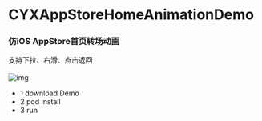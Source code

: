 # CYXAppStoreHomeAnimationDemo
### 仿iOS AppStore首页转场动画<br>
 支持下拉、右滑、点击返回<br>
<br>![img](https://github.com/SionChen/CYXAppStoreHomeAnimationDemo/blob/master/appStoreAnimation.gif)
- 1 download Demo
- 2 pod install
- 3 run 
 
